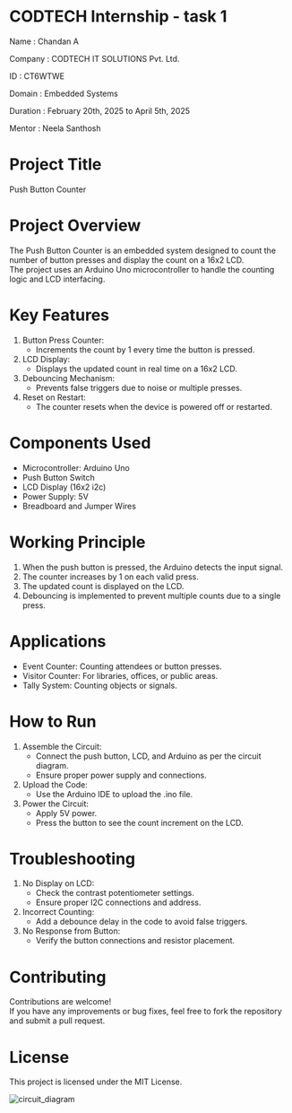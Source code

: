 # CODTECH Internship - task 1

Name : Chandan A

Company : CODTECH IT SOLUTIONS Pvt. Ltd.

ID : CT6WTWE

Domain : Embedded Systems

Duration : February 20th, 2025 to April 5th, 2025

Mentor : Neela Santhosh

# Project Title
Push Button Counter

# Project Overview
The Push Button Counter is an embedded system designed to count the number of button presses and display the count on a 16x2 LCD.  
The project uses an Arduino Uno microcontroller to handle the counting logic and LCD interfacing.  

# Key Features
1. Button Press Counter:  
   - Increments the count by 1 every time the button is pressed.  
2. LCD Display:  
   - Displays the updated count in real time on a 16x2 LCD.  
3. Debouncing Mechanism:  
   - Prevents false triggers due to noise or multiple presses.  
4. Reset on Restart:  
   - The counter resets when the device is powered off or restarted.  

# Components Used
- Microcontroller: Arduino Uno  
- Push Button Switch  
- LCD Display (16x2 i2c)  
- Power Supply: 5V  
- Breadboard and Jumper Wires  

# Working Principle
1. When the push button is pressed, the Arduino detects the input signal.  
2. The counter increases by 1 on each valid press.  
3. The updated count is displayed on the LCD.  
4. Debouncing is implemented to prevent multiple counts due to a single press.  

# Applications
- Event Counter: Counting attendees or button presses.  
- Visitor Counter: For libraries, offices, or public areas.  
- Tally System: Counting objects or signals.  

# How to Run
1. Assemble the Circuit:  
   - Connect the push button, LCD, and Arduino as per the circuit diagram.  
   - Ensure proper power supply and connections.  
2. Upload the Code:  
   - Use the Arduino IDE to upload the .ino file.  
3. Power the Circuit:  
   - Apply 5V power.  
   - Press the button to see the count increment on the LCD. 

# Troubleshooting
1. No Display on LCD:  
   - Check the contrast potentiometer settings.  
   - Ensure proper I2C connections and address.  
2. Incorrect Counting:  
   - Add a debounce delay in the code to avoid false triggers.  
3. No Response from Button:  
   - Verify the button connections and resistor placement.  

# Contributing
Contributions are welcome!  
If you have any improvements or bug fixes, feel free to fork the repository and submit a pull request.  

# License
This project is licensed under the MIT License.

![circuit_diagram ](https://github.com/user-attachments/assets/4474bc4e-a0d7-4e07-bfea-95759a51fe42)

